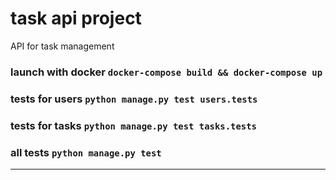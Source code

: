 # task api project

API for task management

### launch with docker `docker-compose build && docker-compose up`
### tests for users `python manage.py test users.tests`
### tests for tasks `python manage.py test tasks.tests`
### all tests `python manage.py test`

---

